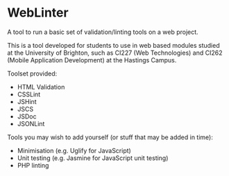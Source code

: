 # WebLinter
A tool to run a basic set of validation/linting tools on a web project.

This is a tool developed for students to use in web based modules studied at the University of Brighton, such as CI227 (Web Technologies) and CI262 (Mobile Application Development) at the Hastings Campus.

Toolset provided:
- HTML Validation
- CSSLint
- JSHint
- JSCS
- JSDoc
- JSONLint

Tools you may wish to add yourself (or stuff that may be added in time):
- Minimisation (e.g. Uglify for JavaScript)
- Unit testing (e.g. Jasmine for JavaScript unit testing)
- PHP linting